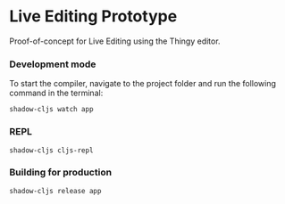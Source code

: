 # Live Editing Prototype

Proof-of-concept for Live Editing using the Thingy editor.

### Development mode
To start the compiler, navigate to the project folder and run the following command in the terminal:

```
shadow-cljs watch app
```

### REPL

```
shadow-cljs cljs-repl
```

### Building for production

```
shadow-cljs release app
```
